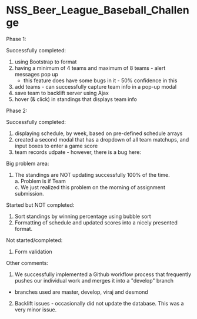 NSS_Beer_League_Baseball_Challenge
==================================

Phase 1:

Successfully completed:
1. using Bootstrap to format
2. having a minimum of 4 teams and maximum of 8 teams - alert messages pop up
    - this feature does have some bugs in it - 50% confidence in this
3. add teams - can successfully capture team info in a pop-up modal
4. save team to backlift server using Ajax
5. hover (& click) in standings that displays team info 

Phase 2: 

Successfully completed:
1. displaying schedule, by week, based on pre-defined schedule arrays
2. created a second modal that has a dropdown of all team matchups, and input boxes to enter a game score 
3. team records udpate - however, there is a bug here:
  
Big problem area: 
1. The standings are NOT updating successfully 100% of the time.  
  a. Problem is if Team   
  c. We just realized this problem on the morning of assignment submission.


Started but NOT completed:
1. Sort standings by winning percentage using bubble sort
2. Formatting of schedule and updated scores into a nicely presented format.  

Not started/completed: 
1. Form validation

Other comments:
1. We successfully implemented a Github workflow process that frequently pushes our individual work and merges it into a "develop" branch
  - branches used are master, develop, viraj and desmond
2. Backlift issues - occasionally did not update the database.  This was a very minor issue.
